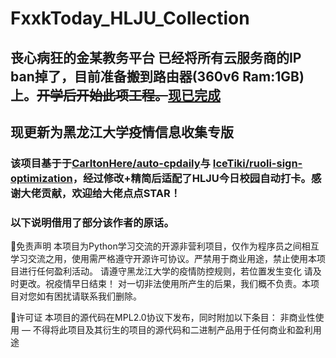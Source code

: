 # FxxkToday_HLJU_Collection

## 丧心病狂的金某教务平台 已经将所有云服务商的IP ban掉了，目前准备搬到路由器(360v6 Ram:1GB)上。~~开学后开始此项工程。~~[现已完成](https://github.com/Ronald-247533/Fxck-CPdaily-docker)

## 现更新为黑龙江大学疫情信息收集专版

### 该项目基于于[CarltonHere/auto-cpdaily](https://github.com/CarltonHere/auto-cpdaily)与 [IceTiki/ruoli-sign-optimization](https://github.com/IceTiki/ruoli-sign-optimization)，经过修改+精简后适配了HLJU今日校园自动打卡。感谢大佬贡献，欢迎给大佬点点STAR！

### 以下说明借用了部分该作者的原话。

📃免责声明
本项目为Python学习交流的开源非营利项目，仅作为程序员之间相互学习交流之用，使用需严格遵守开源许可协议。严禁用于商业用途，禁止使用本项目进行任何盈利活动。
请遵守黑龙江大学的疫情防控规则，若位置发生变化 请及时更改。祝疫情早日结束！
对一切非法使用所产生的后果，我们概不负责。本项目对您如有困扰请联系我们删除。

📜许可证
本项目的源代码在MPL2.0协议下发布，同时附加以下条目：
非商业性使用 — 不得将此项目及其衍生的项目的源代码和二进制产品用于任何商业和盈利用途
